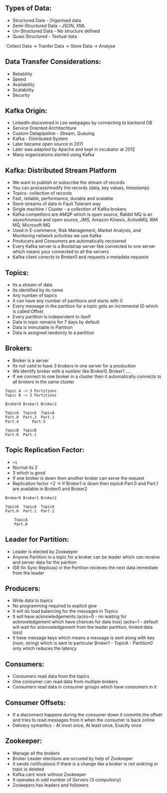 ## Types of Data:

- Structured Data - Organised data
- Semi-Structured Data - JSON, XML
- Un-Structured Data - No structure defined
- Quasi Structured - Textual data

`Collect Data -> Tranfer Data -> Store Data -> Analyse

## Data Transfer Considerations:

- Reliability
- Speed
- Availability
- Scalability
- Security 

## Kafka Origin:

- LinkedIn discovered in Leo webpages by connecting to backend DB
- Service Oriented Architechture
- Custom Datapipeline - Stream, Queuing
- Kafka - Distributed System
- Later became open source in 2011
- Later was adapted by Apache and kept in incubator at 2012
- Many organizations started using Kafka


## Kafka: Distributed Stream Platform

- We want to publish or subscribe the stream of records
- You can process/modify the records (data, key values, timestamp)
- Topics- collection of records
- Fast, reliable, performance, durable and scalable
- Store streams of data in Fault Tolerant way
- Single machine / Cluster - a collection of Kafka brokers
- Kafka competitors are AMQP which is open source, Rabbit MQ is an asynchronous and open source, JMS, Amazon Kinesis, ActiveMQ, IBM MQ, Microsoft MQ
- Used in E-commerce, Risk Management, Market Analysis, and Monitoring network activities we use Kafka
- Producers and Consumers are automatically recovered
- Every Kafka server is a Bootstrap server like connected to one server which means your connected to all the servers
- Kafka client conects to Broker0 and requests a metadata requests


## Topics: 

- Its a stream of data
- Its identified by its name
- Any number of topics
- It can have any number of partitions and starts with 0
- Every message in the partition for a topic gets an incremental ID which is called Offset
- Every partition is independent to itself
- Data in topic remains for 7 days by default
- Data is immutable in Partition
- Data is assigned randomly to a partition


## Brokers:

- Broker is a server
- Its not valid to have 3 brokers in one server for a production
- We identify broker with a number like Broker0, Broker1 ....
- If we connect to one broker in a cluster then it automatically connects to all brokers in the same cluster

```
Topic A -> 3 Partitions
Topic B -> 2 Partitions

Broker0 Broker1 Broker2 

TopicA	TopicA	TopicA
Part.0	Part.2	Part.1
Part.4		Part.5

TopicB	TopicB
Part.0	Part.1
```

## Topic Replication Factor:

- `>1`
- Normal its 2
- 3 which is good
- If one broker is down then another broker can serve the request
- Replication factor =2 -> If Broker1 is down then topicA Part.0 and Part.1 are available in Broker0 and Broker2

```
Broker0 Broker1 Broker2 

TopicA	TopicA	TopicA
Part.0	Part.1	Part.1
	
	TopicA
	Part.0	
```


## Leader for Partition:

- Leader is elected by Zookeeper
- Anyone Partition in a topic for a broker can be leader which can receive and server data for the parition
- ISR (In Sync Replicas) in the Partition recieves the next data immediate from the leader 


## Producers:

- Write data to topics
- No programming required to explicit give
- It will do load balancing for the messages in Topics
- It will have acknowledgements (acks=0 - no waiting for acknowledgement which have chances for data loss) (acks=1 - default will wait for acknowledgement from the leader partition, limited data loss)
- It have message keys which means a message is sent along with key (num, string) which is sent to particular Broker1 - TopicA - Partition0 only which reduces the latency


## Consumers:

- Consumers read data from the topics
- One consumer can read data from multiple brokers
- Consumers read data in consumer groups which have consumers in it 


## Consumer Offsets:

- If a disconnect happens during the consumer down it commits the offset and tries to read messages from it when the consumer is back online
- Delivery symantics - At most once, At least once, Exactly once


## Zookeeper:

- Manage all the brokers
- Broker Leader elections are occured by help of Zookeeper
- It sends notifications if there is a change like a broker is not wokring or topic is deleted
- Kafka cant work without Zookeeper
- It operates in odd number of Servers (3 compulsory)
- Zookepers has leaders and followers






